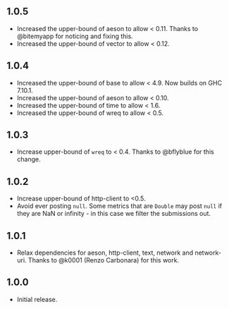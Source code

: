 ## 1.0.5

* Increased the upper-bound of aeson to allow < 0.11. Thanks to @bitemyapp for
  noticing and fixing this.
* Increased the upper-bound of vector to allow < 0.12.

## 1.0.4

* Increased the upper-bound of base to allow < 4.9. Now builds on
  GHC 7.10.1.
* Increased the upper-bound of aeson to allow < 0.10.
* Increased the upper-bound of time to allow < 1.6.
* Increased the upper-bound of wreq to allow < 0.5.

## 1.0.3

* Increase upper-bound of `wreq` to < 0.4. Thanks to @bflyblue for this change.

## 1.0.2

* Increase upper-bound of http-client to <0.5.
* Avoid ever posting `null`. Some metrics that are `Double` may post `null` if
  they are NaN or infinity - in this case we filter the submissions out.

## 1.0.1

* Relax dependencies for aeson, http-client, text, network and network-uri.
  Thanks to @k0001 (Renzo Carbonara) for this work.


## 1.0.0

* Initial release.
